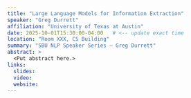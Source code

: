 ```yaml
---
title: "Large Language Models for Information Extraction"
speaker: "Greg Durrett"
affiliation: "University of Texas at Austin"
date: 2025-10-01T15:30:00-04:00   # <-- update exact time
location: "Room XXX, CS Building"
summary: "SBU NLP Speaker Series — Greg Durrett"
abstract: >
  <Put abstract here.>
links:
  slides:
  video:
  website:
---
```

